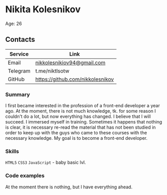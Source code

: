 # Nikita Kolesnikov

Age: 26

## Contacts

Service | Link
------------ | -------------
Email | nikkolesnikiov94@gmail.com
Telegram | t.me/niktlsotw
GitHub | https://github.com/nikkolesnikov

### Summary

I first became interested in the profession of a front-end developer a year ago.
At the moment, there is not much knowledge, tk. for some reason I couldn't do a lot, but now everything has changed. I believe that I will succeed.
I immersed myself in training. Sometimes it happens that nothing is clear, it is necessary
re-read the material that has not been studied in order to keep up with the guys who came to these courses
with the necessary knowledge. My goal is to become a front-end developer.

### Skills

`HTML5` `CSS3` `JavaScript` - baby basic lvl.

### Code examples

At the moment there is nothing, but I have everything ahead.